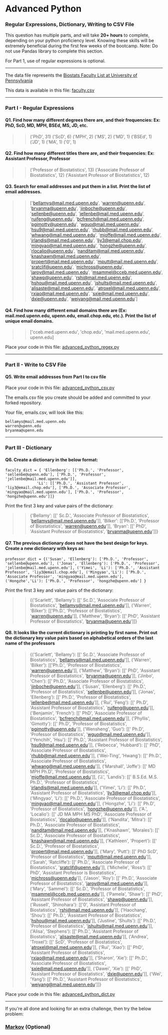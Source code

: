 # Advanced Python    

### Regular Expressions, Dictionary, Writing to CSV File  

This question has multiple parts, and will take **20+ hours** to complete, depending on your python proficiency level.  Knowing these skills will be extremely beneficial during the first few weeks of the bootcamp.  Note:  Do not use Pandas library to complete this section.  

For Part 1, use of regular expressions is optional.  

---

The data file represents the [Biostats Faculty List at University of Pennsylvania](http://www.med.upenn.edu/cceb/biostat/faculty.shtml)

This data is available in this file:  [faculty.csv](python/faculty.csv)

--- 

### Part I - Regular Expressions  


#### Q1. Find how many different degrees there are, and their frequencies: Ex:  PhD, ScD, MD, MPH, BSEd, MS, JD, etc.

>> ('PhD', 31)
('ScD', 6)
('MPH', 2)
('MS', 2)
('MD', 1)
('BSEd', 1)
('JD', 1)
('MA', 1)
('0', 1)


#### Q2. Find how many different titles there are, and their frequencies:  Ex:  Assistant Professor, Professor

>> ('Professor of Biostatistics', 13)
('Associate Professor of Biostatistics', 12)
('Assistant Professor of Biostatistics', 12)


#### Q3. Search for email addresses and put them in a list.  Print the list of email addresses.

>> ['bellamys@mail.med.upenn.edu', 'warren@upenn.edu', 'bryanma@upenn.edu', 'jinboche@upenn.edu', 'sellenbe@upenn.edu', 'jellenbe@mail.med.upenn.edu', 'ruifeng@upenn.edu', 'bcfrench@mail.med.upenn.edu', 'pgimotty@upenn.edu', 'wguo@mail.med.upenn.edu', 'hsu9@mail.med.upenn.edu', 'rhubb@mail.med.upenn.edu', 'whwang@mail.med.upenn.edu', 'mjoffe@mail.med.upenn.edu', 'jrlandis@mail.med.upenn.edu', 'liy3@email.chop.edu', 'mingyao@mail.med.upenn.edu', 'hongzhe@upenn.edu', 'rlocalio@upenn.edu', 'nanditam@mail.med.upenn.edu', 'knashawn@mail.med.upenn.edu', 'propert@mail.med.upenn.edu', 'mputt@mail.med.upenn.edu', 'sratclif@upenn.edu', 'michross@upenn.edu', 'jaroy@mail.med.upenn.edu', 'msammel@cceb.med.upenn.edu', 'shawp@upenn.edu', 'rshi@mail.med.upenn.edu', 'hshou@mail.med.upenn.edu', 'jshults@mail.med.upenn.edu', 'alisaste@mail.med.upenn.edu', 'atroxel@mail.med.upenn.edu', 'rxiao@mail.med.upenn.edu', 'sxie@mail.med.upenn.edu', 'dxie@upenn.edu', 'weiyang@mail.med.upenn.edu']


#### Q4. Find how many different email domains there are (Ex:  mail.med.upenn.edu, upenn.edu, email.chop.edu, etc.).  Print the list of unique email domains.

>> ['cceb.med.upenn.edu', 'chop.edu', 'mail.med.upenn.edu', upenn.edu]

Place your code in this file: [advanced_python_regex.py](python/advanced_python_regex.py)

---

### Part II - Write to CSV File

#### Q5.  Write email addresses from Part I to csv file

Place your code in this file: [advanced_python_csv.py](python/advanced_python_csv.py)

The emails.csv file you create should be added and committed to your forked repository.

Your file, emails.csv, will look like this:
```
bellamys@mail.med.upenn.edu
warren@upenn.edu
bryanma@upenn.edu
```

---

### Part III - Dictionary

#### Q6.  Create a dictionary in the below format:
```
faculty_dict = { 'Ellenberg': [['Ph.D.', 'Professor', 'sellenbe@upenn.edu'], ['Ph.D.', 'Professor', 'jellenbe@mail.med.upenn.edu']],
              'Li': [['Ph.D.', 'Assistant Professor', 'liy3@email.chop.edu'], ['Ph.D.', 'Associate Professor', 'mingyao@mail.med.upenn.edu'], ['Ph.D.', 'Professor', 'hongzhe@upenn.edu']]}
```
Print the first 3 key and value pairs of the dictionary:

>> {'Bellamy': [[' Sc.D.', 'Associate Professor of Biostatistics', 'bellamys@mail.med.upenn.edu']], 'Bilker': [['Ph.D.', 'Professor of Biostatistics', 'warren@upenn.edu']], 'Bryan': [[' PhD', 'Assistant Professor of Biostatistics', 'bryanma@upenn.edu']]}

#### Q7.  The previous dictionary does not have the best design for keys.  Create a new dictionary with keys as:

```
professor_dict = {('Susan', 'Ellenberg'): ['Ph.D.', 'Professor', 'sellenbe@upenn.edu'], ('Jonas', 'Ellenberg'): ['Ph.D.', 'Professor', 'jellenbe@mail.med.upenn.edu'], ('Yimei', 'Li'): ['Ph.D.', 'Assistant Professor', 'liy3@email.chop.edu'], ('Mingyao','Li'): ['Ph.D.', 'Associate Professor', 'mingyao@mail.med.upenn.edu'], ('Hongzhe','Li'): ['Ph.D.', 'Professor', 'hongzhe@upenn.edu'] }
```

Print the first 3 key and value pairs of the dictionary:

>> {('Scarlett', 'Bellamy'): [[' Sc.D.', 'Associate Professor of Biostatistics', 'bellamys@mail.med.upenn.edu']], ('Warren', 'Bilker'): [['Ph.D.', 'Professor of Biostatistics', 'warren@upenn.edu']], ('Matthew', 'Bryan'): [[' PhD', 'Assistant Professor of Biostatistics', 'bryanma@upenn.edu']]}

#### Q8.  It looks like the current dictionary is printing by first name.  Print out the dictionary key value pairs based on alphabetical orders of the last name of the professors

>> {('Scarlett', 'Bellamy'): [[' Sc.D.', 'Associate Professor of Biostatistics', 'bellamys@mail.med.upenn.edu']], ('Warren', 'Bilker'): [['Ph.D.', 'Professor of Biostatistics', 'warren@upenn.edu']], ('Matthew', 'Bryan'): [[' PhD', 'Assistant Professor of Biostatistics', 'bryanma@upenn.edu']], ('Jinbo', 'Chen'): [[' Ph.D.', 'Associate Professor of Biostatistics', 'jinboche@upenn.edu']], ('Susan', 'Ellenberg'): [[' Ph.D.', 'Professor of Biostatistics', 'sellenbe@upenn.edu']], ('Jonas', 'Ellenberg'): [[' Ph.D.', 'Professor of Biostatistics', 'jellenbe@mail.med.upenn.edu']], ('Rui', 'Feng'): [[' Ph.D', 'Assistant Professor of Biostatistics', 'ruifeng@upenn.edu']], ('Benjamin', 'French'): [[' PhD', 'Associate Professor of Biostatistics', 'bcfrench@mail.med.upenn.edu']], ('Phyllis', 'Gimotty'): [[' Ph.D', 'Professor of Biostatistics', 'pgimotty@upenn.edu']], ('Wensheng', 'Guo'): [[' Ph.D', 'Professor of Biostatistics', 'wguo@mail.med.upenn.edu']], ('Yenchih', 'Hsu'): [[' Ph.D.', 'Assistant Professor of Biostatistics', 'hsu9@mail.med.upenn.edu']], ('Rebecca', 'Hubbard'): [[' PhD', 'Associate Professor of Biostatistics', 'rhubb@mail.med.upenn.edu']], ('Wei-Ting', 'Hwang'): [[' Ph.D.', 'Associate Professor of Biostatistics', 'whwang@mail.med.upenn.edu']], ('Marshall', 'Joffe'): [[' MD MPH Ph.D', 'Professor of Biostatistics', 'mjoffe@mail.med.upenn.edu']], ('J.', 'Landis'): [[' B.S.Ed. M.S. Ph.D.', 'Professor of Biostatistics', 'jrlandis@mail.med.upenn.edu']], ('Yimei', 'Li'): [[' Ph.D.', 'Assistant Professor of Biostatistics', 'liy3@email.chop.edu']], ('Mingyao', 'Li'): [[' Ph.D.', 'Associate Professor of Biostatistics', 'mingyao@mail.med.upenn.edu']], ('Hongzhe', 'Li'): [[' Ph.D', 'Professor of Biostatistics', 'hongzhe@upenn.edu']], ('A.', 'Localio'): [[' JD MA MPH MS PhD', 'Associate Professor of Biostatistics', 'rlocalio@upenn.edu']], ('Nandita', 'Mitra'): [[' Ph.D.', 'Associate Professor of Biostatistics', 'nanditam@mail.med.upenn.edu']], ('Knashawn', 'Morales'): [[' Sc.D.', 'Associate Professor of Biostatistics', 'knashawn@mail.med.upenn.edu']], ('Kathleen', 'Propert'): [[' Sc.D.', 'Professor of Biostatistics', 'propert@mail.med.upenn.edu']], ('Mary', 'Putt'): [[' PhD ScD', 'Professor of Biostatistics', 'mputt@mail.med.upenn.edu']], ('Sarah', 'Ratcliffe'): [[' Ph.D.', 'Associate Professor of Biostatistics', 'sratclif@upenn.edu']], ('Michelle', 'Ross'): [[' PhD', 'Assistant Professor is Biostatistics', 'michross@upenn.edu']], ('Jason', 'Roy'): [[' Ph.D.', 'Associate Professor of Biostatistics', 'jaroy@mail.med.upenn.edu']], ('Mary', 'Sammel'): [[' Sc.D.', 'Professor of Biostatistics', 'msammel@cceb.med.upenn.edu']], ('Pamela', 'Shaw'): [[' PhD', 'Assistant Professor of Biostatistics', 'shawp@upenn.edu']], ('Russell', 'Shinohara'): [['0', 'Assistant Professor of Biostatistics', 'rshi@mail.med.upenn.edu']], ('Haochang', 'Shou'): [[' Ph.D.', 'Assistant Professor of Biostatistics', 'hshou@mail.med.upenn.edu']], ('Justine', 'Shults'): [[' Ph.D.', 'Professor of Biostatistics', 'jshults@mail.med.upenn.edu']], ('Alisa', 'Stephens'): [[' Ph.D.', 'Assistant Professor of Biostatistics', 'alisaste@mail.med.upenn.edu']], ('Andrea', 'Troxel'): [[' ScD', 'Professor of Biostatistics', 'atroxel@mail.med.upenn.edu']], ('Rui', 'Xiao'): [[' PhD', 'Assistant Professor of Biostatistics', 'rxiao@mail.med.upenn.edu']], ('Sharon', 'Xie'): [[' Ph.D.', 'Associate Professor of Biostatistics', 'sxie@mail.med.upenn.edu']], ('Dawei', 'Xie'): [[' PhD', 'Assistant Professor of Biostatistics', 'dxie@upenn.edu']], ('Wei', 'Yang'): [[' Ph.D.', 'Assistant Professor of Biostatistics', 'weiyang@mail.med.upenn.edu']]}

Place your code in this file: [advanced_python_dict.py](python/advanced_python_dict.py)

--- 

If you're all done and looking for an extra challenge, then try the below problem:  

### [Markov](python/markov.py) (Optional)

